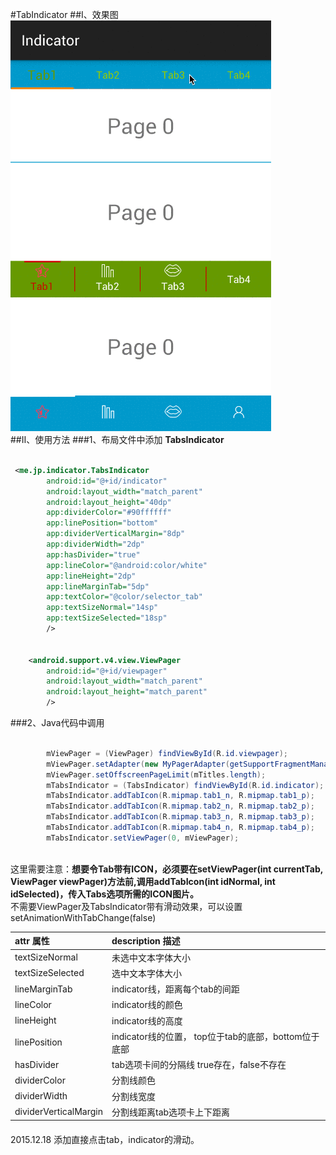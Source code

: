 ﻿#TabIndicator
##Ⅰ、效果图
![](https://raw.githubusercontent.com/helloJp/TabIndicator/master/art/screenshot_indicator01.gif)
</br>
##Ⅱ、使用方法
###1、布局文件中添加 **TabsIndicator**

```xml

 <me.jp.indicator.TabsIndicator
        android:id="@+id/indicator"
        android:layout_width="match_parent"
        android:layout_height="40dp"
        app:dividerColor="#90ffffff"
        app:linePosition="bottom"
        app:dividerVerticalMargin="8dp"
        app:dividerWidth="2dp"
        app:hasDivider="true"
        app:lineColor="@android:color/white"
        app:lineHeight="2dp"
        app:lineMarginTab="5dp"
        app:textColor="@color/selector_tab"
        app:textSizeNormal="14sp"
        app:textSizeSelected="18sp"
        />


    <android.support.v4.view.ViewPager
        android:id="@+id/viewpager"
        android:layout_width="match_parent"
        android:layout_height="match_parent"
        />

```
###2、Java代码中调用
```java

		mViewPager = (ViewPager) findViewById(R.id.viewpager);
        mViewPager.setAdapter(new MyPagerAdapter(getSupportFragmentManager(), mTitles));
        mViewPager.setOffscreenPageLimit(mTitles.length);
        mTabsIndicator = (TabsIndicator) findViewById(R.id.indicator);
        mTabsIndicator.addTabIcon(R.mipmap.tab1_n, R.mipmap.tab1_p);
        mTabsIndicator.addTabIcon(R.mipmap.tab2_n, R.mipmap.tab2_p);
        mTabsIndicator.addTabIcon(R.mipmap.tab3_n, R.mipmap.tab3_p);
        mTabsIndicator.addTabIcon(R.mipmap.tab4_n, R.mipmap.tab4_p);
        mTabsIndicator.setViewPager(0, mViewPager);
```
 </br>这里需要注意：**想要令Tab带有ICON，必须要在setViewPager(int currentTab, ViewPager viewPager)方法前,调用addTabIcon(int idNormal, int idSelected)，传入Tabs选项所需的ICON图片。**</br>
不需要ViewPager及TabsIndicator带有滑动效果，可以设置setAnimationWithTabChange(false)



| attr 属性             | description 描述 |
|:---				   |:---|
| textSizeNormal  	   | 未选中文本字体大小 |
| textSizeSelected     | 选中文本字体大小 |
| lineMarginTab	 	   | indicator线，距离每个tab的间距 |
| lineColor 		   |indicator线的颜色 |
| lineHeight 		   | indicator线的高度|
| linePosition 		   | indicator线的位置， top位于tab的底部，bottom位于底部 |
| hasDivider 	       | tab选项卡间的分隔线 true存在，false不存在 |
| dividerColor  	   | 分割线颜色 |
| dividerWidth         | 分割线宽度 |
| dividerVerticalMargin 	 | 分割线距离tab选项卡上下距离 |

#### 
2015.12.18 添加直接点击tab，indicator的滑动。

